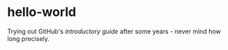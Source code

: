 # hello-world
Trying out GitHub's _introductory guide_ after some years - never mind how long precisely.
